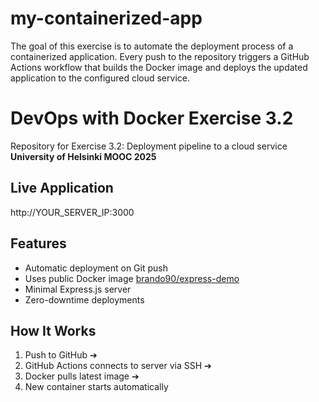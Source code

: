 # my-containerized-app
The goal of this exercise is to automate the deployment process of a containerized application. Every push to the repository triggers a GitHub Actions workflow that builds the Docker image and deploys the updated application to the configured cloud service.


# DevOps with Docker Exercise 3.2

Repository for Exercise 3.2: Deployment pipeline to a cloud service  
**University of Helsinki MOOC 2025**

## Live Application
http://YOUR_SERVER_IP:3000

## Features
- Automatic deployment on Git push
- Uses public Docker image [brando90/express-demo](https://hub.docker.com/r/brando90/express-demo)
- Minimal Express.js server
- Zero-downtime deployments

## How It Works
1. Push to GitHub ➔ 
2. GitHub Actions connects to server via SSH ➔ 
3. Docker pulls latest image ➔ 
4. New container starts automatically
